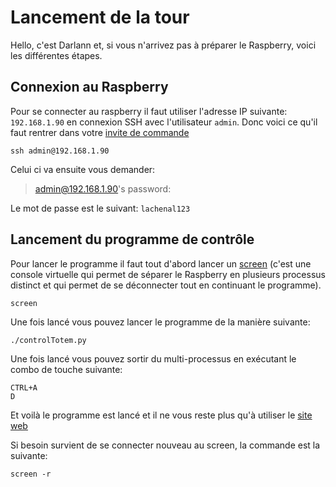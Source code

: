 # Lancement de la tour

Hello, c'est Darlann et, si vous n'arrivez pas à préparer le Raspberry, voici les différentes étapes.


## Connexion au Raspberry

Pour se connecter au raspberry il faut utiliser l'adresse IP suivante: `192.168.1.90` en connexion SSH avec l'utilisateur `admin`.
Donc voici ce qu'il faut rentrer dans votre [invite de commande](https://fr.wikipedia.org/wiki/Cmd)

    ssh admin@192.168.1.90
   Celui ci va ensuite vous demander: 

> admin@192.168.1.90's password:

Le mot de passe est le suivant: `lachenal123`

## Lancement du programme de contrôle

Pour lancer le programme il faut tout d'abord lancer un [screen](https://fr.wikipedia.org/wiki/GNU_Screen) (c'est une console virtuelle qui permet de séparer le Raspberry en plusieurs processus distinct et qui permet de se déconnecter tout en continuant le programme).

    screen
   Une fois lancé vous pouvez lancer le programme de la manière suivante:
   

    ./controlTotem.py

Une fois lancé vous pouvez sortir du multi-processus en exécutant le combo de touche suivante:

    CTRL+A
    D
  
  Et voilà le programme est lancé et il ne vous reste plus qu'à utiliser le [site web](http://192.168.1.90)

Si besoin survient de se connecter nouveau au screen, la commande est la suivante:

    screen -r
